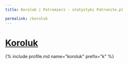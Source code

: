 ```yaml
---
title: Koroluk | Patromierz - statystyki Patronite.pl

permalink: /koroluk
---
```


# [Koroluk](https://patronite.pl/koroluk)

{% include profile.md name="koroluk" prefix="k" %}
